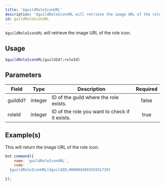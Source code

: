 ```yaml
---
title: '$guildRoleIconURL'
description: '$guildRoleIconURL will retrieve the image URL of the role icon.'
id: guildRoleIconURL
---
```


`$guildRoleIconURL` will retrieve the image URL of the role icon.

## Usage

```php
$guildRoleIconURL[guildId?;roleId]
```

## Parameters

| Field    | Type    | Description                                    | Required |
| -------- | ------- | ---------------------------------------------- |:--------:|
| guildId? | integer | ID of the guild where the role exists.         |  false   |
| roleId   | integer | ID of the role you want to check if it exists. |   true   |

## Example(s)

This will return the image URL of the role icon:

```javascript
bot.command({
    name: 'guildRoleIconURL',
    code: `
  $guildRoleIconURL[$guildID;900004369355931729]
  `
});
```